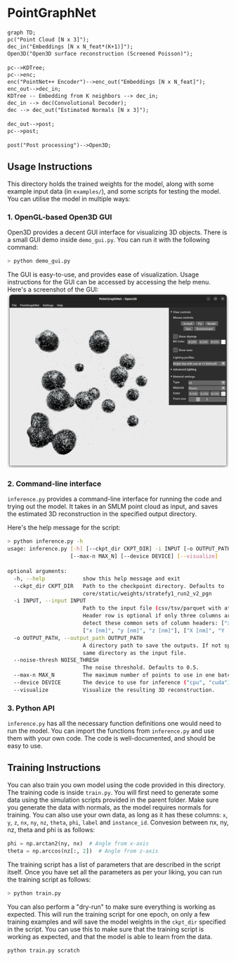 # PointGraphNet

```mermaid
graph TD;
pc("Point Cloud [N x 3]");
dec_in("Embeddings [N x N_feat*(K+1)]");
Open3D("Open3D surface reconstruction (Screened Poisson)");

pc-->KDTree;
pc-->enc;
enc("PointNet++ Encoder")-->enc_out("Embeddings [N x N_feat]");
enc_out-->dec_in;
KDTree -- Embedding from K neighbors --> dec_in;
dec_in --> dec(Convolutional Decoder);
dec --> dec_out("Estimated Normals [N x 3]");

dec_out-->post;
pc-->post;

post("Post processing")-->Open3D;

```

## Usage Instructions
This directory holds the trained weights for the model, along with some example input data (in `examples/`), and some scripts for testing the model. You can utilise the model in multiple ways:

### 1. OpenGL-based Open3D GUI
Open3D provides a decent GUI interface for visualizing 3D objects. There is a small GUI demo inside `demo_gui.py`. You can run it with the following command:
```bash
> python demo_gui.py
```

The GUI is easy-to-use, and provides ease of visualization. Usage instructions for the GUI can be accessed by accessing the help menu. Here's a screenshot of the GUI:
![GUI Demo](core/static/gui.png)

### 2. Command-line interface
`inference.py` provides a command-line interface for running the code and trying out the model. It takes in an SMLM point cloud as input, and saves the estimated 3D reconstruction in the specified output directory.

Here's the help message for the script:
```bash
> python inference.py -h
usage: inference.py [-h] [--ckpt_dir CKPT_DIR] -i INPUT [-o OUTPUT_PATH] [--noise-thresh NOISE_THRESH]
                    [--max-n MAX_N] [--device DEVICE] [--visualize]

optional arguments:
  -h, --help            show this help message and exit
  --ckpt_dir CKPT_DIR   Path to the checkpoint directory. Defaults to
                        core/static/weights/stratefy1_run2_v2_pgn
  -i INPUT, --input INPUT
                        Path to the input file (csv/tsv/parquet with at least three columns: x, y, z).
                        Header row is optional if only three columns are present. Can automatically
                        detect these common sets of column headers: ["x", "y", "z"], ["X", "Y", "Z"],
                        ["x [nm]", "y [nm]", "z [nm]"], ["X [nm]", "Y [nm]", "Z [nm]"]
  -o OUTPUT_PATH, --output_path OUTPUT_PATH
                        A directory path to save the outputs. If not specified, will be saved in the
                        same directory as the input file.
  --noise-thresh NOISE_THRESH
                        The noise threshold. Defaults to 0.5.
  --max-n MAX_N         The maximum number of points to use in one batch. Defaults to 100k.
  --device DEVICE       The device to use for inference ("cpu", "cuda"). Defaults to "cuda".
  --visualize           Visualize the resulting 3D reconstruction.
```

### 3. Python API
`inference.py` has all the necessary function definitions one would need to run the model. You can import the functions from `inference.py` and use them with your own code. The code is well-documented, and should be easy to use.

## Training Instructions
You can also train you own model using the code provided in this directory. The training code is inside `train.py`. You will first need to generate some data using the simulation scripts provided in the parent folder. Make sure you generate the data with normals, as the model requires normals for training. You can also use your own data, as long as it has these columns: `x`, `y`, `z`, `nx`, `ny`, `nz`, `theta`, `phi`, `label` and `instance_id`. Convesion between nx, ny, nz, theta and phi is as follows:
```python
phi = np.arctan2(ny, nx)  # Angle from x-axis
theta = np.arccos(nz[:, 2])  # Angle from z-axis
```

The training script has a list of parameters that are described in the script itself. Once you have set all the parameters as per your liking, you can run the training script as follows:
```bash
> python train.py
```

You can also perform a "dry-run" to make sure everything is working as expected. This will run the training script for one epoch, on only a few training examples and will save the model weights in the `ckpt_dir` specified in the script. You can use this to make sure that the training script is working as expected, and that the model is able to learn from the data.
```bash
python train.py scratch
```

